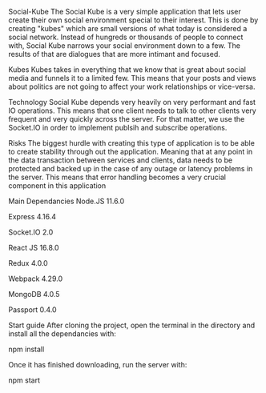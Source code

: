 Social-Kube
The Social Kube is a very simple application that lets user create their own social environment special to their interest. This is done by creating "kubes" which are small versions of what today is considered a social network. Instead of hungreds or thousands of people to connect with, Social Kube narrows your social environment down to a few. The results of that are dialogues that are more intimant and focused.

Kubes
Kubes takes in everything that we know that is great about social media and funnels it to a limited few. This means that your posts and views about politics are not going to affect your work relationships or vice-versa.

Technology
Social Kube depends very heavily on very performant and fast IO operations. This means that one client needs to talk to other clients very frequent and very quickly across the server. For that matter, we use the Socket.IO in order to implement publsih and subscribe operations.

Risks
The biggest hurdle with creating this type of application is to be able to create stability through out the application. Meaning that at any point in the data transaction between services and clients, data needs to be protected and backed up in the case of any outage or latency problems in the server. This means that error handling becomes a very crucial component in this application

Main Dependancies
Node.JS 11.6.0

Express 4.16.4

Socket.IO 2.0

React JS 16.8.0

Redux 4.0.0

Webpack 4.29.0

MongoDB 4.0.5

Passport 0.4.0

Start guide
After cloning the project, open the terminal in the directory and install all the dependancies with:

npm install

Once it has finished downloading, run the server with:

npm start